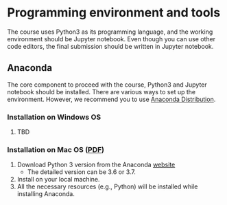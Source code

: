 # Programming environment and tools
The course uses Python3 as its programming language, and the working environment should be Jupyter notebook. Even though you can use other code editors, the final submission should be written in Jupyter notebook.

## Anaconda
The core component to proceed with the course, Python3 and Jupyter notebook should be installed. There are various ways to set up the environment. However, we recommend you to use [Anaconda Distribution](https://www.anaconda.com/distribution/).

### Installation on Windows OS 
1. TBD

### Installation on Mac OS ([PDF](https://github.com/uis-prepcourse-test/course-info/blob/master/resources/jupyternotebook.pdf))
1. Download Python 3 version from the Anaconda [website](https://www.anaconda.com/distribution/)
    - The detailed version can be 3.6 or 3.7.
1. Install on your local machine.
1. All the necessary resources (e.g., Python) will be installed while installing Anaconda.
